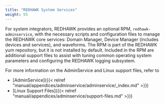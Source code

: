 ```yaml
---
title: "REDHAWK System Services"
weight: 55
---
```


For system integrators, REDHAWK provides an optional RPM, `redhawk-adminservice`, with the necessary scripts and configuration files to manage the REDHAWK core services: Domain Manager, Device Manager (includes devices and services), and waveforms. The RPM is part of the REDHAWK yum repository, but it is not installed by default.  Included in the RPM are additional support files to assist with tuning common operating system parameters and configuring the REDHAWK logging subsystem.

For more information on the AdminService and Linux support files, refer to  

- [AdminService]({{< relref "manual/appendices/adminservice/adminservice/_index.md" >}})  
- [Linux Support Files]({{< relref "manual/appendices/adminservice/support-files.md" >}})
